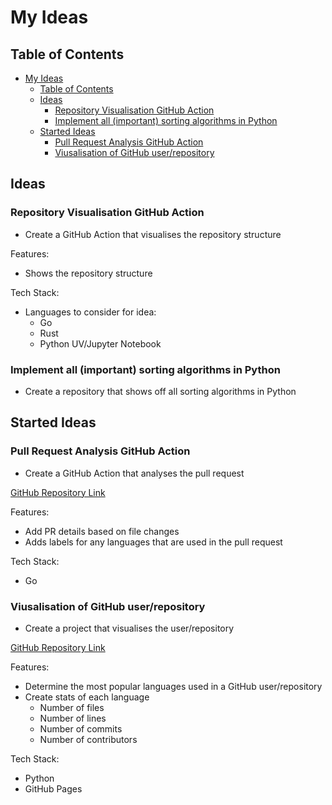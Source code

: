 # My Ideas

## Table of Contents

- [My Ideas](#my-ideas)
  - [Table of Contents](#table-of-contents)
  - [Ideas](#ideas)
    - [Repository Visualisation GitHub Action](#repository-visualisation-github-action)
    - [Implement all (important) sorting algorithms in Python](#implement-all-important-sorting-algorithms-in-python)
  - [Started Ideas](#started-ideas)
    - [Pull Request Analysis GitHub Action](#pull-request-analysis-github-action)
    - [Viusalisation of GitHub user/repository](#viusalisation-of-github-userrepository)

## Ideas

### Repository Visualisation GitHub Action

- Create a GitHub Action that visualises the repository structure

Features:

- Shows the repository structure

Tech Stack:

- Languages to consider for idea:
  - Go
  - Rust
  - Python UV/Jupyter Notebook

### Implement all (important) sorting algorithms in Python

- Create a repository that shows off all sorting algorithms in Python

## Started Ideas

### Pull Request Analysis GitHub Action

- Create a GitHub Action that analyses the pull request

[GitHub Repository Link](https://github.com/JackPlowman/github-pr-analyser)

Features:

- Add PR details based on file changes
- Adds labels for any languages that are used in the pull request

Tech Stack:

- Go

### Viusalisation of GitHub user/repository

- Create a project that visualises the user/repository

[GitHub Repository Link](https://github.com/JackPlowman/github-stats)

Features:

- Determine the most popular languages used in a GitHub user/repository
- Create stats of each language
  - Number of files
  - Number of lines
  - Number of commits
  - Number of contributors

Tech Stack:

- Python
- GitHub Pages
